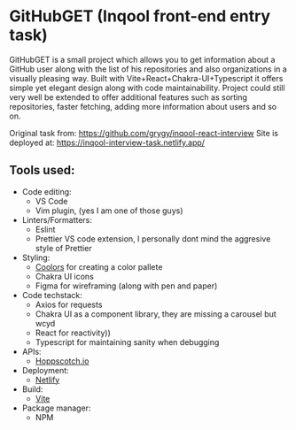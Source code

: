 # GitHubGET (Inqool front-end entry task) 
GitHubGET is a small project which allows you to get information about a GitHub user along with the list of his repositories and also organizations in a visually pleasing way. Built with Vite+React+Chakra-UI+Typescript it offers simple yet elegant design along with code maintainability. Project could still very well be extended to offer additional features such as sorting repositories, faster fetching, adding more information about users and so on.

Original task from: https://github.com/grygy/inqool-react-interview
Site is deployed at: https://inqool-interview-task.netlify.app/

## Tools used:
- Code editing:
  - VS Code
  - Vim plugin, (yes I am one of those guys)
- Linters/Formatters:
  - Eslint
  - Prettier VS code extension, I personally dont mind the aggresive style of Prettier
- Styling:
  - [Coolors](https://coolors.co/) for creating a color pallete
  - Chakra UI icons
  - Figma for wireframing (along with pen and paper)
- Code techstack:
  - Axios for requests
  - Chakra UI as a component library, they are missing a carousel but wcyd
  - React for reactivity))
  - Typescript for maintaining sanity when debugging
- APIs:
   - [Hoppscotch.io](https://hoppscotch.io/)
- Deployment:
  - [Netlify](https://www.netlify.com/)
- Build:
   - [Vite](https://vitejs.dev/)
- Package manager:
  - NPM


